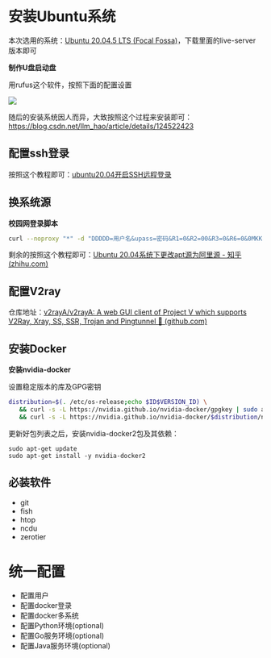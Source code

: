 # 安装Ubuntu系统

本次选用的系统：[Ubuntu 20.04.5 LTS (Focal Fossa)](http://cdimage.ubuntu.com/ubuntu/releases/20.04/release/)，下载里面的live-server版本即可

**制作U盘启动盘**

用rufus这个软件，按照下面的配置设置

![](http://pic.netpunk.space/images/2022/12/14/20221214124732.png)

随后的安装系统因人而异，大致按照这个过程来安装即可：https://blog.csdn.net/llm_hao/article/details/124522423



## 配置ssh登录

按照这个教程即可：[ubuntu20.04开启SSH远程登录](https://blog.csdn.net/qq_45164331/article/details/122533327)



## 换系统源

**校园网登录脚本**

~~~bash
curl --noproxy "*" -d "DDDDD=用户名&upass=密码&R1=0&R2=00&R3=0&R6=0&0MKKey=123456&buttonClicked=&redirect_url=&err_flag=&username=&password=&user=&cmd=&Login=" http://10.0.1.5/
~~~

剩余的按照这个教程即可：[Ubuntu 20.04系统下更改apt源为阿里源 - 知乎 (zhihu.com)](https://zhuanlan.zhihu.com/p/251009600)



## 配置V2ray

仓库地址：[v2rayA/v2rayA: A web GUI client of Project V which supports V2Ray, Xray, SS, SSR, Trojan and Pingtunnel 🚀 (github.com)](https://github.com/v2rayA/v2rayA)



## 安装Docker

**安装nvidia-docker**

设置稳定版本的库及GPG密钥

~~~bash
distribution=$(. /etc/os-release;echo $ID$VERSION_ID) \
   && curl -s -L https://nvidia.github.io/nvidia-docker/gpgkey | sudo apt-key add - \
   && curl -s -L https://nvidia.github.io/nvidia-docker/$distribution/nvidia-docker.list | sudo tee /etc/apt/sources.list.d/nvidia-docker.list
~~~

更新好包列表之后，安装nvidia-docker2包及其依赖：

```shell
sudo apt-get update
sudo apt-get install -y nvidia-docker2
```



## 必装软件

* git
* fish
* htop
* ncdu
* zerotier



# 统一配置

* 配置用户
* 配置docker登录
* 配置docker多系统
* 配置Python环境(optional)
* 配置Go服务环境(optional)
* 配置Java服务环境(optional)

